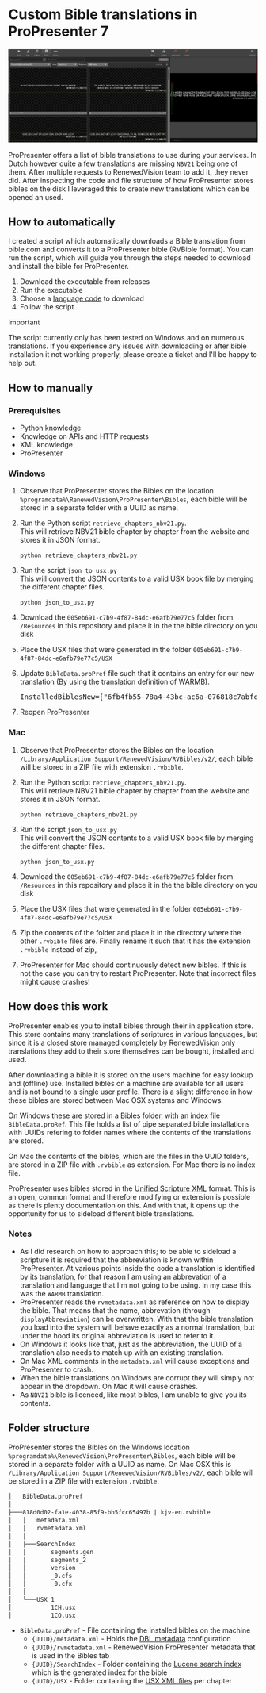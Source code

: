 # Custom Bible translations in ProPresenter 7

![Custom translation in ProPresenter](/Resources/example.png)

ProPresenter offers a list of bible translations to use during your services. In Dutch however quite a few translations are missing `NBV21` being one of them. After multiple requests to RenewedVision team to add it, they never did. After inspecting the code and file structure of how ProPresenter stores bibles on the disk I leveraged this to create new translations which can be opened an used.

## How to automatically

I created a script which automatically downloads a Bible translation from bible.com and converts it to a ProPresenter bible (RVBible format). You can run the script, which will guide you through the steps needed to download and install the bible for ProPresenter.

1. Download the executable from releases
2. Run the executable
3. Choose a [language code](https://en.wikipedia.org/wiki/List_of_ISO_639_language_codes) to download
4. Follow the script

> [!IMPORTANT]
> The script currently only has been tested on Windows and on numerous translations. If you experience any issues with downloading or after bible installation it not working properly, please create a ticket and I'll be happy to help out.


## How to manually

### Prerequisites
- Python knowledge
- Knowledge on APIs and HTTP requests
- XML knowledge
- ProPresenter

### Windows

1. Observe that ProPresenter stores the Bibles on the location `%programdata%\RenewedVision\ProPresenter\Bibles`, each bible will be stored in a separate folder with a UUID as name.

2. Run the Python script `retrieve_chapters_nbv21.py`.
<br>This will retrieve NBV21 bible chapter by chapter from the website and stores it in JSON format.
    ```shell
    python retrieve_chapters_nbv21.py
    ```

1. Run the script `json_to_usx.py`
   <br>This will convert the JSON contents to a valid USX book file by merging the different chapter files.
   ```shell
   python json_to_usx.py
   ```

2. Download the `005eb691-c7b9-4f87-84dc-e6afb79e77c5` folder from `/Resources` in this repository and place it in the the bible directory on you disk

3. Place the USX files that were generated in the folder `005eb691-c7b9-4f87-84dc-e6afb79e77c5/USX`

4. Update `BibleData.proPref` file such that it contains an entry for our new translation (By using the translation definition of WARMB).

    <pre>InstalledBiblesNew=["6fb4fb55-78a4-43bc-ac6a-076818c7abfc|BB|BasisBijbel|1",<b>"005eb691-c7b9-4f87-84dc-e6afb79e77c5|WARMB|Nieuwe Bijbelvertaling 2021|1"</b>];</pre>

5. Reopen ProPresenter

### Mac

1. Observe that ProPresenter stores the Bibles on the location `/Library/Application Support/RenewedVision/RVBibles/v2/`, each bible will be stored in a ZIP file with extension `.rvbible`.

2. Run the Python script `retrieve_chapters_nbv21.py`.
<br>This will retrieve NBV21 bible chapter by chapter from the website and stores it in JSON format.
    ```shell
    python retrieve_chapters_nbv21.py
    ```

3. Run the script `json_to_usx.py`
   <br>This will convert the JSON contents to a valid USX book file by merging the different chapter files.
   ```shell
   python json_to_usx.py
   ```

4. Download the `005eb691-c7b9-4f87-84dc-e6afb79e77c5` folder from `/Resources` in this repository and place it in the the bible directory on you disk

5. Place the USX files that were generated in the folder `005eb691-c7b9-4f87-84dc-e6afb79e77c5/USX`

6. Zip the contents of the folder and place it in the directory where the other `.rvbible` files are. Finally rename it such that it has the extension `.rvbible` instead of zip,

7. ProPresenter for Mac should continuously detect new bibles. If this is not the case you can try to restart ProPresenter. Note that incorrect files might cause crashes!

## How does this work
ProPresenter enables you to install bibles through their in application store. This store contains many translations of scriptures in various languages, but since it is a closed store managed completely by RenewedVision only translations they add to their store themselves can be bought, installed and used.

After downloading a bible it is stored on the users machine for easy lookup and (offline) use. Installed bibles on a machine are available for all users and is not bound to a single user profile.
There is a slight difference in how these bibles are stored between Mac OSX systems and Windows.

On Windows these are stored in a Bibles folder, with an index file `BibleData.proRef`. This file holds a list of pipe separated bible installations with UUIDs refering to folder names where the contents of the translations are stored.

On Mac the contents of the bibles, which are the files in the UUID folders, are stored in a ZIP file with `.rvbible` as extension. For Mac there is no index file.

ProPresenter uses bibles stored in the [Unified Scripture XML](https://ubsicap.github.io/usx/) format. This is an open, common format and therefore modifying or extension is possible as there is plenty documentation on this. And with that, it opens up the opportunity for us to sideload different bible translations.

### Notes

- As I did research on how to approach this; to be able to sideload a scripture it is required that the abbreviation is known within ProPresenter. At various points inside the code a translation is identified by its translation, for that reason I am using an abbrevation of a translation and language that I'm not going to be using. In my case this was the `WARMB` translation.
- ProPresenter reads the `rvmetadata.xml` as reference on how to display the bible. That means that the name, abbrevation (through `displayAbbreviation`) can be overwritten. With that the bible translation you load into the system will behave exactly as a normal translation, but under the hood its original abbreviation is used to refer to it.
- On Windows it looks like that, just as the abbreviation, the UUID of a translation also needs to match up with an existing translation.
- On Mac XML comments in the `metadata.xml` will cause exceptions and ProPresenter to crash.
- When the bible translations on Windows are corrupt they will simply not appear in the dropdown. On Mac it will cause crashes.
- As `NBV21` bible is licenced, like most bibles, I am unable to give you its contents.

## Folder structure
ProPresenter stores the Bibles on the Windows location `%programdata%\RenewedVision\ProPresenter\Bibles`, each bible will be stored in a separate folder with a UUID as name. On Mac OSX this is `/Library/Application Support/RenewedVision/RVBibles/v2/`, each bible will be stored in a ZIP file with extension `.rvbible`.

```
│   BibleData.proPref
│
├───818d0d02-fa1e-4038-85f9-bb5fcc65497b | kjv-en.rvbible
│   │   metadata.xml
│   │   rvmetadata.xml
│   │
│   ├───SearchIndex
│   │       segments.gen
│   │       segments_2
│   │       version
│   │       _0.cfs
│   │       _0.cfx
│   │
│   └───USX_1
│           1CH.usx
│           1CO.usx
```
- `BibleData.proPref` - File containing the installed bibles on the machine
  - `{UUID}/metadata.xml` - Holds the [DBL metadata](https://thedigitalbiblelibrary.org/2017/07/07/introducing-dbl-metadata-2-0/) configuration
  - `{UUID}/rvmetadata.xml` - RenewedVision ProPresenter metadata that is used in the Bibles tab
  - `{UUID}/SearchIndex` - Folder containing the [Lucene search index](https://lucene.apache.org/) which is the generated index for the bible
  - `{UUID}/USX` - Folder containing the [USX XML files](https://ubsicap.github.io/usx/) per chapter
